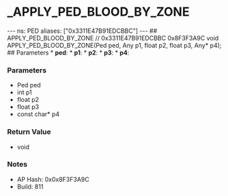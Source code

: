 # _APPLY_PED_BLOOD_BY_ZONE

--- ns: PED aliases: ["0x3311E47B91EDCBBC"] --- ## APPLY_PED_BLOOD_BY_ZONE  // 0x3311E47B91EDCBBC 0x8F3F3A9C void APPLY_PED_BLOOD_BY_ZONE(Ped ped, Any p1, float p2, float p3, Any* p4);   ## Parameters * **ped**: * **p1**: * **p2**: * **p3**: * **p4**:

### Parameters
* Ped ped
* int p1
* float p2
* float p3
* const char* p4

### Return Value
* void

### Notes
* AP Hash: 0x0x8F3F3A9C
* Build: 811

